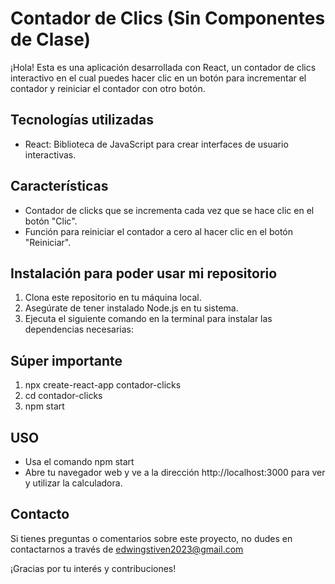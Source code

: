 
#  Contador de Clics (Sin Componentes de Clase)

¡Hola! Esta es una aplicación desarrollada con React, un contador de clics interactivo en el cual puedes hacer clic en un botón para incrementar el contador y reiniciar el contador con otro botón.

## Tecnologías utilizadas

- React: Biblioteca de JavaScript para crear interfaces de usuario interactivas.

## Características

- Contador de clicks que se incrementa cada vez que se hace clic en el botón "Clic".
- Función para reiniciar el contador a cero al hacer clic en el botón "Reiniciar".

## Instalación para poder usar mi repositorio

1. Clona este repositorio en tu máquina local.
2. Asegúrate de tener instalado Node.js en tu sistema.
3. Ejecuta el siguiente comando en la terminal para instalar las dependencias necesarias:

## Súper importante

1. npx create-react-app contador-clicks
2. cd contador-clicks
3. npm start 

## USO
- Usa el comando npm start
- Abre tu navegador web y ve a la dirección http://localhost:3000 para ver y utilizar la calculadora.

## Contacto 

Si tienes preguntas o comentarios sobre este proyecto, no dudes en contactarnos a través de edwingstiven2023@gmail.com

¡Gracias por tu interés y contribuciones!
